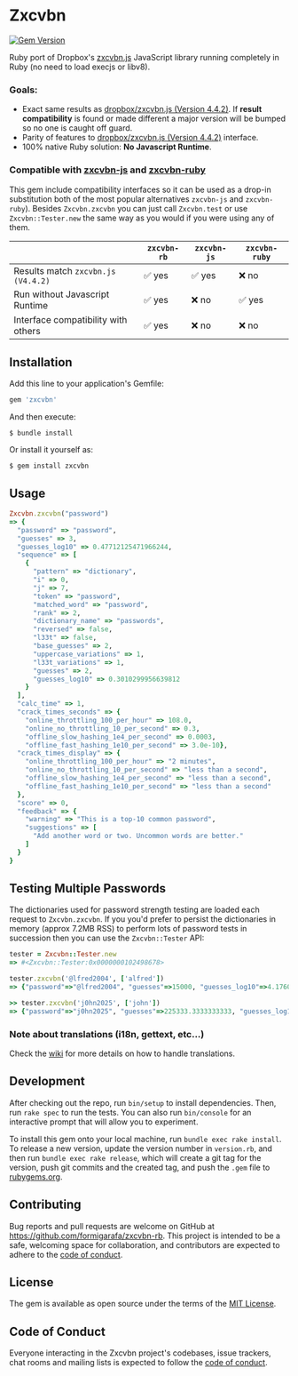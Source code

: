 # Zxcvbn

[![Gem Version](https://badge.fury.io/rb/zxcvbn.svg)](https://badge.fury.io/rb/zxcvbn)

Ruby port of Dropbox's [zxcvbn.js](https://github.com/dropbox/zxcvbn) JavaScript library running completely in Ruby (no need to load execjs or libv8).

### Goals:
- Exact same results as [dropbox/zxcvbn.js (Version 4.4.2)](https://github.com/dropbox/zxcvbn). If **result compatibility** is found or made different a major version will be bumped so no one is caught off guard.
- Parity of features to [dropbox/zxcvbn.js (Version 4.4.2)](https://github.com/dropbox/zxcvbn) interface.
- 100% native Ruby solution: **No Javascript Runtime**.

### Compatible with [zxcvbn-js](https://github.com/bitzesty/zxcvbn-js) and [zxcvbn-ruby](https://github.com/envato/zxcvbn-ruby)

This gem include compatibility interfaces so it can be used as a drop-in substitution both of the most popular alternatives `zxcvbn-js` and `zxcvbn-ruby`). Besides `Zxcvbn.zxcvbn` you can just call `Zxcvbn.test` or use `Zxcvbn::Tester.new` the same way as you would if you were using any of them.

|                                    | `zxcvbn-rb`            | `zxcvbn-js`            | `zxcvbn-ruby`          |
|------------------------------------|------------------------|------------------------|------------------------|
| Results match `zxcvbn.js (V4.4.2)` | :white_check_mark: yes | :white_check_mark: yes | :x: no                 |
| Run without Javascript Runtime     | :white_check_mark: yes | :x: no                 | :white_check_mark: yes |
| Interface compatibility with others| :white_check_mark: yes | :x: no                 | :x: no                 |

## Installation

Add this line to your application's Gemfile:

```ruby
gem 'zxcvbn'
```

And then execute:

    $ bundle install

Or install it yourself as:

    $ gem install zxcvbn

## Usage

```ruby
Zxcvbn.zxcvbn("password")
=> {
  "password" => "password",
  "guesses" => 3,
  "guesses_log10" => 0.47712125471966244,
  "sequence" => [
    {
      "pattern" => "dictionary",
      "i" => 0,
      "j" => 7,
      "token" => "password",
      "matched_word" => "password",
      "rank" => 2,
      "dictionary_name" => "passwords",
      "reversed" => false,
      "l33t" => false,
      "base_guesses" => 2,
      "uppercase_variations" => 1,
      "l33t_variations" => 1,
      "guesses" => 2,
      "guesses_log10" => 0.3010299956639812
    }
  ],
  "calc_time" => 1,
  "crack_times_seconds" => {
    "online_throttling_100_per_hour" => 108.0,
    "online_no_throttling_10_per_second" => 0.3,
    "offline_slow_hashing_1e4_per_second" => 0.0003,
    "offline_fast_hashing_1e10_per_second" => 3.0e-10},
  "crack_times_display" => {
    "online_throttling_100_per_hour" => "2 minutes",
    "online_no_throttling_10_per_second" => "less than a second",
    "offline_slow_hashing_1e4_per_second" => "less than a second",
    "offline_fast_hashing_1e10_per_second" => "less than a second"
  },
  "score" => 0,
  "feedback" => {
    "warning" => "This is a top-10 common password",
    "suggestions" => [
      "Add another word or two. Uncommon words are better."
    ]
  }
}
```

## Testing Multiple Passwords

The dictionaries used for password strength testing are loaded each request to `Zxcvbn.zxcvbn`. If you you'd prefer to persist the dictionaries in memory (approx 7.2MB RSS) to perform lots of password tests in succession then you can use the `Zxcvbn::Tester` API:

```ruby
tester = Zxcvbn::Tester.new
=> #<Zxcvbn::Tester:0x0000000102498678>

tester.zxcvbn('@lfred2004', ['alfred'])
=> {"password"=>"@lfred2004", "guesses"=>15000, "guesses_log10"=>4.176091259055681, "sequence"=>[{"pattern"=>"dictionary", ... "feedback"=>{"warning"=>"", "suggestions"=>["Add another word or two. Uncommon words are better.", "Predictable substitutions like '@' instead of 'a' don't help very much"]}}

>> tester.zxcvbn('j0hn2025', ['john'])
=> {"password"=>"j0hn2025", "guesses"=>225333.3333333333, "guesses_log10"=>5.352825441221974, "sequence"=>[{"pattern"=>"dictionary", ... "feedback"=>{"warning"=>"Common names and surnames are easy to guess", "suggestions"=>["Add another word or two. Uncommon words are better.", "Predictable substitutions like '@' instead of 'a' don't help very much"]}}
```

### Note about translations (i18n, gettext, etc...)
Check the [wiki](https://github.com/formigarafa/zxcvbn-rb/wiki) for more details on how to handle translations.

## Development

After checking out the repo, run `bin/setup` to install dependencies. Then, run `rake spec` to run the tests. You can also run `bin/console` for an interactive prompt that will allow you to experiment.

To install this gem onto your local machine, run `bundle exec rake install`. To release a new version, update the version number in `version.rb`, and then run `bundle exec rake release`, which will create a git tag for the version, push git commits and the created tag, and push the `.gem` file to [rubygems.org](https://rubygems.org).

## Contributing

Bug reports and pull requests are welcome on GitHub at https://github.com/formigarafa/zxcvbn-rb. This project is intended to be a safe, welcoming space for collaboration, and contributors are expected to adhere to the [code of conduct](https://github.com/formigarafa/zxcvbn-rb/blob/master/CODE_OF_CONDUCT.md).

## License

The gem is available as open source under the terms of the [MIT License](https://opensource.org/licenses/MIT).

## Code of Conduct

Everyone interacting in the Zxcvbn project's codebases, issue trackers, chat rooms and mailing lists is expected to follow the [code of conduct](https://github.com/formigarafa/zxcvbn-rb/blob/master/CODE_OF_CONDUCT.md).
